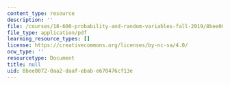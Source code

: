 ```yaml
---
content_type: resource
description: ''
file: /courses/18-600-probability-and-random-variables-fall-2019/8bee00720aa2daafebabe670476cf13e_MIT18_600F19_lec37.pdf
file_type: application/pdf
learning_resource_types: []
license: https://creativecommons.org/licenses/by-nc-sa/4.0/
ocw_type: ''
resourcetype: Document
title: null
uid: 8bee0072-0aa2-daaf-ebab-e670476cf13e
---
```

